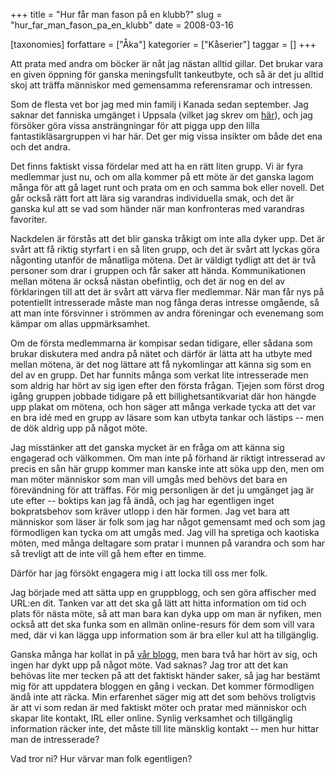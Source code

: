 +++
title = "Hur får man fason på en klubb?"
slug = "hur_far_man_fason_pa_en_klubb"
date = 2008-03-16

[taxonomies]
forfattare = ["Åka"]
kategorier = ["Kåserier"]
taggar = []
+++

Att prata med andra om böcker är nåt jag nästan alltid gillar. Det brukar vara en given öppning för ganska meningsfullt tankeutbyte, och så är det ju alltid skoj att träffa människor med gemensamma referensramar och intressen.

Som de flesta vet bor jag med min familj i Kanada sedan september. Jag saknar det fanniska umgänget i Uppsala (vilket jag skrev om [här](./blogg/upsala_i_mina_drommar.md)), och jag försöker göra vissa ansträngningar för att pigga upp den lilla fantastikläsargruppen vi har här. Det ger mig vissa insikter om både det ena och det andra.

Det finns faktiskt vissa fördelar med att ha en rätt liten grupp. Vi är fyra medlemmar just nu, och om alla kommer på ett möte är det ganska lagom många för att gå laget runt och prata om en och samma bok eller novell. Det går också rätt fort att lära sig varandras individuella smak, och det är ganska kul att se vad som händer när man konfronteras med varandras favoriter.

Nackdelen är förstås att det blir ganska tråkigt om inte alla dyker upp. Det är svårt att få riktig styrfart i en så liten grupp, och det är svårt att lyckas göra någonting utanför de månatliga mötena. Det är väldigt tydligt att det är två personer som drar i gruppen och får saker att hända. Kommunikationen mellan mötena är också nästan obefintlig, och det är nog en del av förklaringen till att det är svårt att värva fler medlemmar. När man får nys på potentiellt intresserade måste man nog fånga deras intresse omgående, så att man inte försvinner i strömmen av andra föreningar och evenemang som kämpar om allas uppmärksamhet.

Om de första medlemmarna är kompisar sedan tidigare, eller sådana som brukar diskutera med andra på nätet och därför är lätta att ha utbyte med mellan mötena, är det nog lättare att få nykomlingar att känna sig som en del av en grupp. Det har funnits många som verkat lite intresserade men som aldrig har hört av sig igen efter den första frågan. Tjejen som först drog igång gruppen jobbade tidigare på ett billighetsantikvariat där hon hängde upp plakat om mötena, och hon säger att många verkade tycka att det var en bra idé med en grupp av läsare som kan utbyta tankar och lästips -- men de dök aldrig upp på något möte.

Jag misstänker att det ganska mycket är en fråga om att känna sig engagerad och välkommen. Om man inte på förhand är riktigt intresserad av precis en sån här grupp kommer man kanske inte att söka upp den, men om man möter människor som man vill umgås med behövs det bara en förevändning för att träffas. För mig personligen är det ju umgänget jag är ute efter -- boktips kan jag få ändå, och jag har egentligen inget bokpratsbehov som kräver utlopp i den här formen. Jag vet bara att människor som läser är folk som jag har något gemensamt med och som jag förmodligen kan tycka om att umgås med. Jag vill ha spretiga och kaotiska möten, med många deltagare som pratar i munnen på varandra och som har så trevligt att de inte vill gå hem efter en timme.

Därför har jag försökt engagera mig i att locka till oss mer folk.

Jag började med att sätta upp en gruppblogg, och sen göra affischer med URL:en dit. Tanken var att det ska gå lätt att hitta information om tid och plats för nästa möte, så att man bara kan dyka upp om man är nyfiken, men också att det ska funka som en allmän online-resurs för dem som vill vara med, där vi kan lägga upp information som är bra eller kul att ha tillgänglig.

Ganska många har kollat in på [vår blogg](http://fearlessfantasy.wordpress.com), men bara två har hört av sig, och ingen har dykt upp på något möte. Vad saknas? Jag tror att det kan behövas lite mer tecken på att det faktiskt händer saker, så jag har bestämt mig för att uppdatera bloggen en gång i veckan. Det kommer förmodligen ändå inte att räcka. Min erfarenhet säger mig att det som behövs troligtvis är att vi som redan är med faktiskt möter och pratar med människor och skapar lite kontakt, IRL eller online. Synlig verksamhet och tillgänglig information räcker inte, det måste till lite mänsklig kontakt -- men hur hittar man de intresserade?

Vad tror ni? Hur värvar man folk egentligen?
